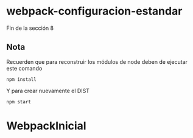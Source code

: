 # webpack-configuracion-estandar
Fin de la sección 8


## Nota
Recuerden que para reconstruir los módulos de node deben de ejecutar este comando

```
npm install
```

Y para crear nuevamente el DIST

```
npm start
```
# WebpackInicial
